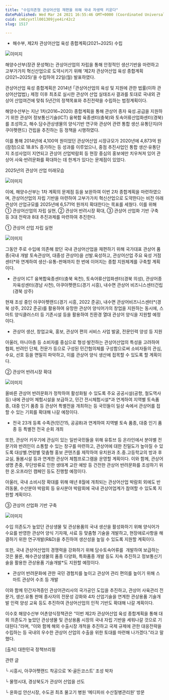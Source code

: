 ```yaml
---
title: "수입의존형 관상어산업 재편을 위해 국내 자생력 키운다"
datePublished: Wed Mar 24 2021 16:55:46 GMT+0000 (Coordinated Universal Time)
cuid: cm6zyxtll001309jye4ir42c2
slug: 1517

---
```



- 해수부, 제2차 관상어산업 육성 종합계획(2021~2025) 수립

![이미지](https://cdn.hashnode.com/res/hashnode/image/upload/v1739247295833/2f7db9c9-b9ca-485f-8183-a1336202914b.jpeg)

해양수산부(장관 문성혁)는 관상어산업의 자립을 통해 안정적인 생산기반을 마련하고 고부가가치 혁신산업으로 도약시키기 위해 ‘제2차 관상어산업 육성 종합계획(2021~2025)’을 수립하여 22일(월) 발표하였다.

관상어산업 육성 종합계획은 2014년 ｢관상어산업의 육성 및 지원에 관한 법률(이하 관상어산업법)｣ 제정 이후 최초로 실시한 관상어 산업 실태조사 결과를 토대로 국내외 관상어 산업여건에 맞춰 5년간의 정책목표와 추진전략을 수립하는 법정계획이다.

해양수산부는 지난 1차(2016~2020) 종합계획을 통해 관상어 종자 육성․공급을 지원하기 위한 관상어 정보통신기술(ICT) 융복합 육종센터(충북)와 토속어류산업화센터(경북)를 조성하고, 해수․담수관상생물의 양식기반 연구와 관상어 관련 통합 생산․유통단지(아쿠아펫랜드) 건립을 추진하는 등 정책을 시행하였다.

이를 통해 2014년에 4,100억 원이었던 관상어산업 시장규모가 2020년에 4,873억 원(잠정)으로 18.8% 증가하는 등 성과를 이루었으나, 중점 추진사업인 통합 생산‧유통단지 조성사업이 지연되고 관상어 산업박람회 등 현장 중심의 홍보에만 치우쳐져 있어 관상어 사육‧반려문화를 확대하는 데 한계가 있다는 문제점이 있었다.

2025년의 관상어 산업 미래모습

![이미지](https://cdn.hashnode.com/res/hashnode/image/upload/v1739247297562/0914f1ba-bab9-41ae-9796-0166669aab34.png)

이에, 해양수산부는 1차 계획의 문제점 등을 보완하여 이번 2차 종합계획을 마련하였으며, 관상어산업의 자립 기반을 마련하여 고부가가치 혁신산업으로 도약한다는 비전 아래 관상어 산업규모를 2025년에 6,571억 원까지 확대한다는 목표를 세웠다. 이를 위해 ① 관상어산업의 자립 실현, ② 관상어 반려시장 확대, ③ 관상어 산업화 기반 구축 등 3대 전략과 8대 추진과제를 마련하여 추진한다.

① 관상어 산업 자립 실현

![이미지](https://cdn.hashnode.com/res/hashnode/image/upload/v1739247299950/0699b4d8-c022-4803-bae5-a035ef89e43b.jpeg)

그동안 주로 수입에 의존해 왔던 국내 관상어산업을 재편하기 위해 국가대표 관상어 품종(국내 개발 토속관상어, 대중성 관상어)을 선발․육성하고, 관상어산업 주요 육성 거점센터*와 연계하여 생산-유통-판매까지 한 번에 이어지는 종합 지원체계를 구축할 계획이다.

* 관상어 ICT 융복합육종센터(충북 옥천), 토속어류산업화센터(경북 의성), 관상어종자육성센터(경남 사천), 아쿠아펫랜드(경기 시흥), 내수면 관상어 비즈니스센터건립(경북 상주)

현재 조성 중인 아쿠아펫랜드(경기 시흥, 2022 준공), 내수면 관상어비즈니스센터*(경북 상주, 2022 준공)를 활용하여 유망한 관상어 양식어가의 창업을 지원하는 동시에, 스마트 양식클러스터 등 기존시설 등을 활용하여 친환경 열대 관상어 양식을 지원할 예정이다.

* 관상어 생산, 창업교육, 홍보, 관상어 편의 서비스 사업 발굴, 전문인력 양성 등 지원

아울러, 마니아층 등 소비자를 중심으로 형성‧발전하는 관상어산업의 특성을 고려하여 협회, 반려인 단체, 전문가 등으로 구성된 민간협의체를 구성함으로써 소비자들의 관심, 수요, 선호 등을 면밀히 파악하고, 이를 관상어 양식 생산에 접목할 수 있도록 할 계획이다.

② 관상어 반려시장 확대

![이미지](https://cdn.hashnode.com/res/hashnode/image/upload/v1739247301768/1be9a34e-d9f5-4449-9d9a-9412ff730632.jpeg)

올바른 관상어 반려문화가 정착하여 활성화될 수 있도록 주요 공공시설(공항, 철도역사 등) 내에 관상어 체험시설을 보급하고, 민간 전시체험시설*과 연계하여 지역별 토속품종, 대중 인기 품종 등 관상어 특별전을 개최하는 등 국민들이 일상 속에서 관상어를 접할 수 있는 기회를 확대해 나갈 예정이다.

* 전국 23개 등록 수족관(민간15, 공공8)과 연계하여 지역별 토속 품종, 대중 인기 품종 등 특별전 전국 순회 개최

또한, 관상어 키우기에 관심이 있는 일반국민들을 위해 유튜브 등 온라인에서 분야별 전문가와 반려인이 소통할 수 있는 창구를 마련하고, 관상어에 대한 친밀도가 높아질 수 있도록 대상별․연령별 맞춤형 홍보 콘텐츠를 제작하여 유치원과 초․중․고등학교의 방과 후 교실, 돌봄시설 등과 연계한 관상어 체험프로그램을 운영할 계획이다. 이와 함께, 관상어 생명 존중, 무단방류로 인한 생태계 교란 예방 등 건전한 관상어 반려문화를 조성하기 위한 온․오프라인 캠페인 등도 진행할 예정이다.

아울러, 국내 소비시장 확대를 위해 매년 8월에 개최되는 관상어산업 박람회 외에도 반려동물, 수산분야 박람회 등 유사분야 박람회에 국내 관상어업계가 참여할 수 있도록 지원할 계획이다.

③ 관상어 산업화 기반 구축

![이미지](https://cdn.hashnode.com/res/hashnode/image/upload/v1739247303754/f3a03b71-12c8-421f-b2d1-eb6896ed12cd.jpeg)

수입 의존도가 높았던 관상생물 및 관상용품의 국내 생산을 활성화하기 위해 양식어가 수요를 반영한 관상어 양식 기자재, 사료 등 맞춤형 기술을 개발하고, 현장애로사항을 해결하기 위한 연구개발(R&D)을 추진하여 생산성을 높일 수 있도록 지원할 계획이다.

또한, 국내 관상어산업의 경쟁력을 강화하기 위해 담수토속어류를  개발하여 보급하는 것은 물론, 해수관상생물의 품종 다양화, 특화품종 개발 등도 지속 추진하고 정보통신기술을 활용한 관상용품 기술개발*도 지원할 예정이다.

* 관상어 반려문화에 관한 국민 경험치를 높이고 관상어 관리 편의를 높이기 위해 스마트 관상어 수조 등 개발

이와 함께 민간자격증인 관상어관리사의 국가공인 도입을 추진하고, 관상어 사육관리 전문가, 생산․유통 판매 종사자의 전문성 강화와 4차 산업기술을 연계한 관상용품 기술개발 인력 양성 교육 등도 추진하여 관상어산업의 인적 기반도 확대해 나갈 계획이다.

이수호 해양수산부 어촌양식정책관은 “이번 제2차 관상어산업 육성 종합계획을 통해 대외 의존도가 높았던 관상생물 및 관상용품 시장의 국내 자립 기반을 세워나갈 것으로 기대된다.”라며, “이와 함께 해외 수출시장 개척을 추진하고 국제 규제에 관한 대응전략을 수립하는 등 국내의 우수한 관상어 산업의 수출을 위한 토대를 마련해 나가겠다.”라고 말했다.

[출처] 대한민국 정책브리핑

관련 글

└ 시흥시, 아쿠아펫랜드 착공으로 ‘K-골든코스트’ 조성 박차

└ 물멍시대, 경상북도가 관상어 산업을 선도

└ 윤화섭 안산시장, 수도권 최초 물고기 병원 ‘메디피쉬 수산질병관리원’ 방문